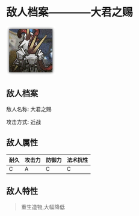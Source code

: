 # 敌人档案————大君之赐

![大君之赐](./eneIcons/大君之赐.png)

## 敌人档案

敌人名称: 大君之赐

攻击方式: 近战

## 敌人属性

| 耐久      | 攻击力  | 防御力 | 法术抗性 |
|---------|------|-----|------|
| C | A | C | C |

## 敌人特性
> 重生造物,大幅降低
